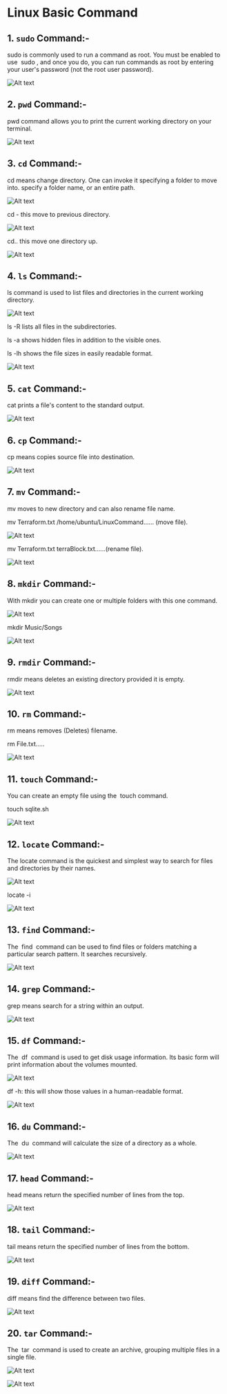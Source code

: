 # Linux Basic Command

## 1.   `sudo` Command:-

sudo is commonly used to run a command as root. You must be enabled to use  sudo , and once you do, you can run commands as root by entering your user's password (not the root user password).


![Alt text](<images/Screenshot 2023-11-29 180636.png>)


## 2.   `pwd` Command:-

pwd command allows you to print the current working directory on your terminal.


![Alt text](<images/Screenshot 2023-11-29 185453.png>)


## 3.   `cd` Command:-

cd means change directory. One can invoke it specifying a folder to move into. specify a folder name, or an entire path.

![Alt text](<images/Screenshot 2023-11-29 191255.png>)

cd - this move to previous directory.

![Alt text](<images/Screenshot 2023-11-29 192805.png>)

cd.. this move one directory up.

![Alt text](<images/Screenshot 2023-11-29 194319.png>)

## 4.   `ls` Command:-

ls command is used to list files and directories in the current working directory. 

![Alt text](<images/Screenshot 2023-11-29 195024.png>)

ls -R
lists all files in the subdirectories.

ls -a
shows hidden files in addition to the visible ones.

ls -lh
shows the file sizes in easily readable format.

![Alt text](<images/Screenshot 2023-11-29 195801.png>)

## 5.   `cat` Command:-

cat prints a file's content to the standard output.

![Alt text](<images/Screenshot 2023-11-29 201903.png>)

## 6.   `cp` Command:-

cp means copies source file into destination.

![Alt text](<images/Screenshot 2023-11-29 220226.png>)

## 7.   `mv` Command:-

mv moves to new directory and can also rename file name.

mv Terraform.txt /home/ubuntu/LinuxCommand...... (move file).

![Alt text](<images/Screenshot 2023-11-29 221407.png>)

mv Terraform.txt terraBlock.txt......(rename file).

![Alt text](<images/Screenshot 2023-11-29 222451.png>)

## 8.   `mkdir` Command:-

With mkdir you can create one or multiple folders with this one command.

![Alt text](<images/Screenshot 2023-11-29 223326.png>)

mkdir Music/Songs

![Alt text](<images/Screenshot 2023-11-29 223627.png>)

## 9.   `rmdir` Command:-

rmdir means deletes an existing directory provided it is empty.

![Alt text](<images/Screenshot 2023-11-29 225510.png>)

## 10.  `rm` Command:-

rm means removes (Deletes) filename.

rm File.txt.....

![Alt text](<images/Screenshot 2023-11-29 235559.png>)

## 11.  `touch` Command:-

You can create an empty file using the  touch command.

touch sqlite.sh

![Alt text](<images/Screenshot 2023-11-30 000358.png>)


## 12.  `locate` Command:-

The locate command is the quickest and simplest way to search for files and directories by their names.

![Alt text](<images/Screenshot 2023-11-30 211146.png>)

locate -i

![Alt text](<images/Screenshot 2023-11-30 211331.png>)

## 13.  `find` Command:-

The  find  command can be used to find files or folders matching a particular search pattern. It searches recursively.

![Alt text](<images/Screenshot 2023-11-30 212052.png>)

## 14.  `grep` Command:-

grep means search for a string within an output.

![Alt text](<images/Screenshot 2023-11-30 212746.png>)

## 15.  `df` Command:-

The  df  command is used to get disk usage information. Its basic form will print information about the volumes mounted.

![Alt text](<images/Screenshot 2023-11-30 213537.png>)

df -h:  this will show those values in a human-readable format.

![Alt text](<images/Screenshot 2023-11-30 215304.png>)

## 16. `du` Command:-

The  du  command will calculate the size of a directory as a whole.

![Alt text](<images/Screenshot 2023-11-30 215724.png>)

## 17.  `head` Command:-

head means return the specified number of lines from the top.

![Alt text](<images/Screenshot 2023-11-30 224732.png>)

## 18.  `tail` Command:-

tail means return the specified number of lines from the bottom.

![Alt text](<images/Screenshot 2023-11-30 225150.png>)

## 19.  `diff` Command:-

diff means find the difference between two files.

![Alt text](<images/Screenshot 2023-11-30 230107.png>)

## 20.  `tar` Command:-

The  tar  command is used to create an archive, grouping multiple files in a single file.

![Alt text](<images/Screenshot 2023-11-30 232609.png>)

![Alt text](<images/Screenshot 2023-11-30 232632.png>)



